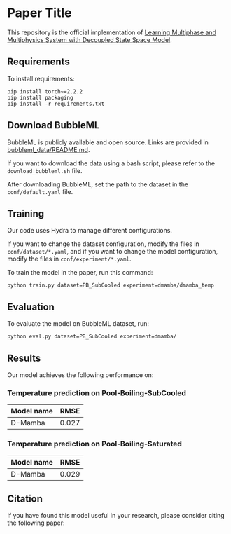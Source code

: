 # Paper Title

This repository is the official implementation of [Learning Multiphase and Multiphysics System with Decoupled State Space Model]().

## Requirements

To install requirements:

```setup
pip install torch~=2.2.2
pip install packaging
pip install -r requirements.txt
```

## Download BubbleML

BubbleML is publicly available and open source. Links are provided in [bubbleml_data/README.md](https://github.com/HPCForge/BubbleML/blob/main/bubbleml_data/README.md).

If you want to download the data using a bash script, please refer to the `download_bubbleml.sh` file.

After downloading BubbleML, set the path to the dataset in the `conf/default.yaml` file.

## Training

Our code uses Hydra to manage different configurations.

If you want to change the dataset configuration, modify the files in `conf/dataset/*.yaml`, and if you want to change the model configuration, modify the files in `conf/experiment/*.yaml`.

To train the model in the paper, run this command:

```train
python train.py dataset=PB_SubCooled experiment=dmamba/dmamba_temp
```

## Evaluation

To evaluate the model on BubbleML dataset, run:

```eval
python eval.py dataset=PB_SubCooled experiment=dmamba/
```

## Results

Our model achieves the following performance on:

### Temperature prediction on Pool-Boiling-SubCooled
| Model name | RMSE  |
|------------|-------|
| D-Mamba    | 0.027 |

### Temperature prediction on Pool-Boiling-Saturated
| Model name | RMSE  |
|------------|-------|
| D-Mamba    | 0.029 |

## Citation

If you have found this model useful in your research, please consider citing the following paper:
```bibtex

```
